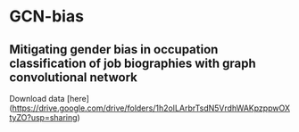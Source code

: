 # GCN-bias

## Mitigating gender bias in occupation classification of job biographies with graph convolutional network

Download data [here] (https://drive.google.com/drive/folders/1h2oILArbrTsdN5VrdhWAKpzppwOXtyZO?usp=sharing)

